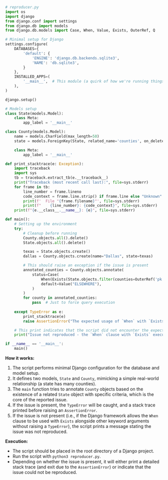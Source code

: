 ```python
# reproducer.py
import os
import django
from django.conf import settings
from django.db import models
from django.db.models import Case, When, Value, Exists, OuterRef, Q

# Minimal setup for Django
settings.configure(
    DATABASES={
        'default': {
            'ENGINE': 'django.db.backends.sqlite3',
            'NAME': 'db.sqlite3',
        }
    },
    INSTALLED_APPS=(
        '__main__',  # This module (a quirk of how we're running things)
    ),
)

django.setup()

# Models setup
class State(models.Model):
    class Meta:
        app_label = '__main__'

class County(models.Model):
    name = models.CharField(max_length=50)
    state = models.ForeignKey(State, related_name='counties', on_delete=models.CASCADE)

    class Meta:
        app_label = '__main__'

def print_stacktrace(e: Exception):
    import traceback
    import sys
    tb = traceback.extract_tb(e.__traceback__)
    print("Traceback (most recent call last):", file=sys.stderr)
    for frame in tb:
        line_number = frame.lineno
        code_context = frame.line.strip() if frame.line else "Unknown"
        print(f'  File "{frame.filename}"', file=sys.stderr)
        print(f"    {line_number}: {code_context}", file=sys.stderr)
    print(f"{e.__class__.__name__}: {e}", file=sys.stderr)

def main():
    # Setting up the environment
    try:
        # Cleanup before running
        County.objects.all().delete()
        State.objects.all().delete()

        texas = State.objects.create()
        dallas = County.objects.create(name="Dallas", state=texas)

        # This should raise an exception if the issue is present
        annotated_counties = County.objects.annotate(
            status=Case(
                When(Exists(State.objects.filter(counties=OuterRef('pk'), name="Texas")), name="Dallas", then=Value("DALLAS COUNTY")),
                default=Value("ELSEWHERE"),
            )
        )
        for county in annotated_counties:
            pass  # Just to force query execution
                
    except TypeError as e:
        print_stacktrace(e)
        raise AssertionError("The expected usage of `When` with `Exists` raised a TypeError.") from e

    # This print indicates that the script did not encounter the expected error
    print("Issue not reproduced - the `When` clause with `Exists` executed successfully.")

if __name__ == '__main__':
    main()
```

**How it works:**

1. The script performs minimal Django configuration for the database and model setup.
2. It defines two models, `State` and `County`, mimicking a simple real-world relationship (a state has many counties).
3. The `main` function tries to annotate `County` objects based on the existence of a related `State` object with specific criteria, which is the core of the reported issue.
4. If the issue is present, the `TypeError` will be caught, and a stack trace printed before raising an `AssertionError`.
5. If the issue is not present (i.e., if the Django framework allows the `When` clause to be used with `Exists` alongside other keyword arguments without raising a `TypeError`), the script prints a message stating the issue was not reproduced.

**Execution:**

- The script should be placed in the root directory of a Django project.
- Run the script with `python3 reproducer.py`.
- Depending on whether the issue is present, it will either print a detailed stack trace (and exit due to the `AssertionError`) or indicate that the issue could not be reproduced.